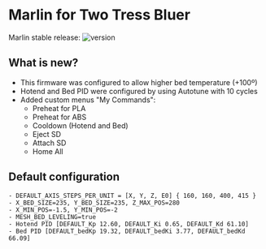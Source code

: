 # Marlin for Two Tress Bluer

Marlin stable release: ![version](https://img.shields.io/badge/version-2.0.7.2-blue)

## What is new?
- This firmware was configured to allow higher bed temperature (+100º)
- Hotend and Bed PID were configured by using Autotune with 10 cycles
- Added custom menus "My Commands":
  - Preheat for PLA
  - Preheat for ABS
  - Cooldown (Hotend and Bed)
  - Eject SD
  - Attach SD
  - Home All

##  Default configuration
```
- DEFAULT_AXIS_STEPS_PER_UNIT = [X, Y, Z, E0] { 160, 160, 400, 415 }
- X_BED_SIZE=235, Y_BED_SIZE=235, Z_MAX_POS=280
- X_MIN_POS=-1.5, Y_MIN_POS=-2
- MESH_BED_LEVELING=true
- Hotend PID [DEFAULT_Kp 12.60, DEFAULT_Ki 0.65, DEFAULT_Kd 61.10]
- Bed PID [DEFAULT_bedKp 19.32, DEFAULT_bedKi 3.77, DEFAULT_bedKd 66.09]
```

